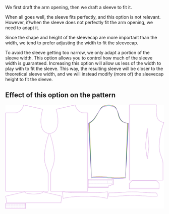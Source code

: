 We first draft the arm opening, then we draft a sleeve to fit it.

When all goes well, the sleeve fits perfectly, and this option is not relevant.
However, if/when the sleeve does not perfectly fit the arm opening, we need to adapt it.

Since the shape and height of the sleevecap are more important than the width, we tend to
prefer adjusting the width to fit the sleevecap.

To avoid the sleeve getting too narrow, we only adapt a portion of the sleeve width.
This option allows you to control how much of the sleeve width is guaranteed.
Increasing this option will allow us less of the width to play with to fit the sleeve.
This way, the resulting sleeve will be closer to the theoretical sleeve width, and we
will instead modify (more of) the sleevecap height to fit the sleeve.

## Effect of this option on the pattern

![This image shows the effect of this option by superimposing several variants that have a different value for this option](simon_sleevewidthguarantee_sample.svg "Effect of this option on the pattern")
